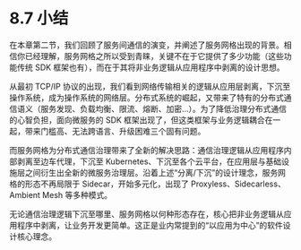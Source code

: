 # 8.7 小结

在本章第二节，我们回顾了服务间通信的演变，并阐述了服务网格出现的背景。相信你已经理解，服务网格之所以受到青睐，关键不在于它提供了多少功能（这些功能传统 SDK 框架也有），而在于其将非业务逻辑从应用程序中剥离的设计思想。

从最初 TCP/IP 协议的出现，我们看到网络传输相关的逻辑从应用层剥离，下沉至操作系统，成为操作系统的网络层。分布式系统的崛起，又带来了特有的分布式通信语义（服务发现、负载均衡、限流、熔断、加密...）。为了降低治理分布式通信的心智负担，面向微服务的 SDK 框架出现了，但这类框架与业务逻辑耦合在一起，带来门槛高、无法跨语言、升级困难三个固有问题。

而服务网格为分布式通信治理带来了全新的解决思路：通信治理逻辑从应用程序内部剥离至边车代理，下沉至 Kubernetes、下沉至各个云平台，在应用层与基础设施层之间衍生出全新的微服务治理层。沿着上述“分离/下沉”的设计理念，服务网格的形态不再局限于 Sidecar，开始多元化，出现了 Proxyless、Sidecarless、Ambient Mesh 等多种模式。

无论通信治理逻辑下沉至哪里、服务网格以何种形态存在，核心把非业务逻辑从应用程序中剥离，让业务开发更简单。这正是业内常提到的“以应用为中心”的软件设计核心理念。